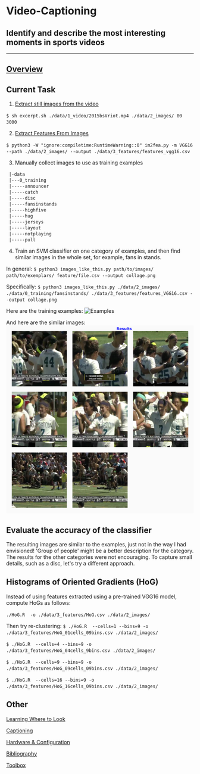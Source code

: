 # Video-Captioning
## Identify and describe the most interesting moments in sports videos
--------
[Overview](Overview.md)
--------
## Current Task
1. [Extract still images from the video](Excerpt.md)

`$ sh excerpt.sh ./data/1_video/2015bsVriot.mp4 ./data/2_images/ 00 3000`

2. [Extract Features From Images](Get-Features.md)

`$ python3 -W "ignore:compiletime:RuntimeWarning::0" im2fea.py -m VGG16 --path ./data/2_images/ --output ./data/3_features/features_vgg16.csv`

3. Manually collect images to use as training examples
```
 |-data
 |---0_training
 |-----announcer
 |-----catch
 |-----disc
 |-----fansinstands
 |-----highfive
 |-----hug
 |-----jerseys
 |-----layout
 |-----notplaying
 |-----pull
```

4. Train an SVM classifier on one category of examples, and then find similar images in the whole set, for example, fans in stands.

In general:
`$ python3 images_like_this.py path/to/images/ path/to/exemplars/ feature/file.csv --output collage.png`

Specifically:
`$ python3 images_like_this.py ./data/2_images/ ./data/0_training/fansinstands/ ./data/3_features/features_VGG16.csv --output collage.png`

Here are the training examples:
![Examples](./figures/positive_fansinstands.png?raw=true "Examples")

And here are the similar images:
![Results](./figures/predicted_fansinstands.png?raw=true "Results")

## Evaluate the accuracy of the classifier

The resulting images are similar to the examples, just not in the way I had envisioned! 'Group of people' might be a better description for the category. The results for the other categories were not encouraging. To capture small details, such as a disc, let's try a different approach.

## Histograms of Oriented Gradients (HoG)

Instead of using features extracted using a pre-trained VGG16 model, compute HoGs as follows:

`./HoG.R  -o ./data/3_features/HoG.csv ./data/2_images/`

Then try re-clustering:
`$ ./HoG.R  --cells=1 --bins=9 -o ./data/3_features/HoG_01cells_09bins.csv ./data/2_images/`

`$ ./HoG.R  --cells=4 --bins=9 -o ./data/3_features/HoG_04cells_9bins.csv ./data/2_images/`

`$ ./HoG.R  --cells=9 --bins=9 -o ./data/3_features/HoG_09cells_09bins.csv ./data/2_images/`

`$ ./HoG.R  --cells=16 --bins=9 -o ./data/3_features/HoG_16cells_09bins.csv ./data/2_images/`


## Other
[Learning Where to Look](Where-To-Look-Next.md)

[Captioning](Captioning.md)

[Hardware & Configuration](Hardware-And-Config.md)

[Bibliography](Bibliography.md)

[Toolbox](Toolbox.md)
